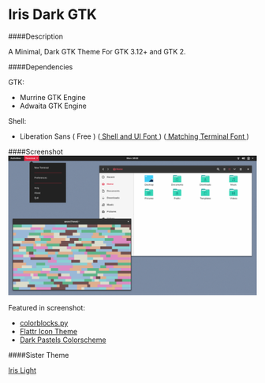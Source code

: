 Iris Dark GTK
====
####Description

A Minimal, Dark GTK Theme For GTK 3.12+ and GTK 2.

####Dependencies

GTK:
* Murrine GTK Engine
* Adwaita GTK Engine

Shell:
* Liberation Sans ( Free ) ([ Shell and UI Font ](http://dl.dafont.com/dl/?f=liberation_sans)) ([ Matching Terminal Font ](http://dl.dafont.com/dl/?f=liberation_mono))

####Screenshot
![Screenshot of GNOME 3.14 with Iris Dark GTK and Shell theme.](https://raw.githubusercontent.com/aqu0s/resources/master/Screenshot%20from%202015-05-25%2016%3A22%3A44.png)

Featured in screenshot:
* [colorblocks.py](https://raw.githubusercontent.com/zzggbb/colorblocks/master/colorblocks.py)
* [Flattr Icon Theme](https://github.com/NitruxSA/flattr-icons/archive/master.zip)
* [Dark Pastels Colorscheme](https://raw.githubusercontent.com/pavanky/conf/master/dark-pastels.sh)

####Sister Theme

[Iris Light](https://github.com/xyl0n/iris-light)
